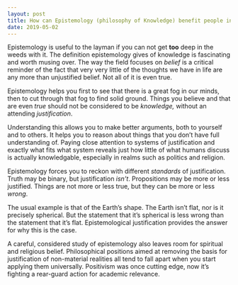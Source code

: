 ```yaml
---
layout: post
title: How can Epistemology (philosophy of Knowledge) benefit people in their daily lives?
date: 2019-05-02
---
```


<p>Epistemology is useful to the layman if you can not get <b>too</b> deep in the weeds with it. The definition epistemology gives of knowledge is fascinating and worth musing over. The way the field focuses on <i>belief</i> is a critical reminder of the fact that very very little of the thoughts we have in life are any more than unjustified belief. Not all of it is even true.</p><p>Epistemology helps you first to see that there is a great fog in our minds, then to cut through that fog to find solid ground. Things you believe and that are even <i>true</i> should not be considered to be <i>knowledge,</i> without an attending <i>justification</i>.</p><p>Understanding this allows you to make better arguments, both to yourself and to others. It helps you to reason about things that you don’t have full understanding of. Paying close attention to systems of justification and exactly what fits what system reveals just how little of what humans discuss is actually knowledgable, especially in realms such as politics and religion.</p><p>Epistemology forces you to reckon with different <i>standards</i> of justification. Truth may be binary, but justification <i>isn’t</i>. Propositions may be more or less justified. Things are not more or less true, but they can be more or less <i>wrong</i>.</p><p>The usual example is that of the Earth’s shape. The Earth isn’t flat, nor is it precisely spherical. But the statement that it’s spherical is less wrong than the statement that it’s flat. Epistemological justification provides the answer for why this is the case.</p><p>A careful, considered study of epistemology also leaves room for spiritual and religious belief. Philosophical positions aimed at removing the basis for justification of non-material realities all tend to fall apart when you start applying them universally. Positivism was once cutting edge, now it’s fighting a rear-guard action for academic relevance.</p>
